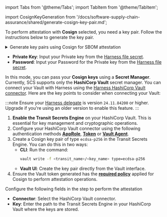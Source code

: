 import Tabs from '@theme/Tabs';
import TabItem from '@theme/TabItem';

import CosignKeyGeneration from '/docs/software-supply-chain-assurance/shared/generate-cosign-key-pair.md';

<Tabs>
  <TabItem value="Cosign" label="Cosign">

  To perform attestation with **Cosign** selected, you need a key pair. Follow the instructions below to generate the key pair.

  <details>
  <summary>Generate key pairs using Cosign for SBOM attestation</summary>

  <CosignKeyGeneration />

  </details>

  - **Private Key**: Input your Private key from the [Harness file secret](/docs/platform/secrets/add-file-secrets).
  - **Password**: Input your Password for the Private key from the [Harness file secret](/docs/platform/secrets/add-file-secrets).

  </TabItem>

  <TabItem value="Cosign with Secret Manager" label="Cosign with Secret Manager">

In this mode, you can pass your **Cosign keys** using a **Secret Manager**. Currently, SCS supports only the **HashiCorp Vault** secret manager. You can connect your Vault with Harness using the [Harness HashiCorp Vault connector](/docs/platform/secrets/secrets-management/add-hashicorp-vault/). Here are the key points to consider when connecting your Vault:

:::note
Ensure your [Harness delegate](/release-notes/delegate/) is version `24.11.84200` or higher. Upgrade if you're using an older version to enable this feature.
:::

1. **Enable the Transit Secrets Engine** on your HashiCorp Vault. This is essential for key management and cryptographic operations.
2. Configure your HashiCorp Vault connector using the following authentication methods [**AppRole**](/docs/platform/secrets/secrets-management/add-hashicorp-vault/#option-app-role), [**Token**](/docs/platform/secrets/secrets-management/add-hashicorp-vault/#option-token) or [**Vault Agent**](/docs/platform/secrets/secrets-management/add-hashicorp-vault/#option-vault-agent).  
3. Create a Cosign key pair of type `ecdsa-p256` in the Transit Secrets Engine. You can do this in two ways:  
   - **CLI**: Run the command:  
     ```bash
     vault write -f <transit_name>/<key_name> type=ecdsa-p256
     ```  
   - **Vault UI**: Create the key pair directly from the Vault interface.
4. Ensure the Vault token generated has the **[required policy](https://docs.sigstore.dev/cosign/key_management/overview/#hashicorp-vault)** applied for Cosign to perform attestation operations.

Configure the following fields in the step to perform the attestation

- **Connector**: Select the HashiCorp Vault connector.  
- **Key**: Enter the path to the Transit Secrets Engine in your HashiCorp Vault where the keys are stored.

</TabItem>

</Tabs>